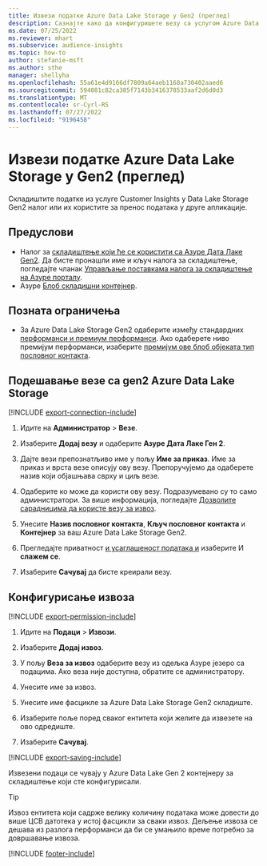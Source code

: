 ```yaml
---
title: Извези податке Azure Data Lake Storage у Gen2 (преглед)
description: Сазнајте како да конфигуришете везу са услугом Azure Data Lake Storage Gen2.
ms.date: 07/25/2022
ms.reviewer: mhart
ms.subservice: audience-insights
ms.topic: how-to
author: stefanie-msft
ms.author: sthe
manager: shellyha
ms.openlocfilehash: 55a61e4d9166df7809a64aeb1168a730402aaed6
ms.sourcegitcommit: 594081c82ca385f7143b3416378533aaf2d6d0d3
ms.translationtype: MT
ms.contentlocale: sr-Cyrl-RS
ms.lasthandoff: 07/27/2022
ms.locfileid: "9196458"
---
```

# <a name="export-data-to-azure-data-lake-storage-gen2-preview"></a>Извези податке Azure Data Lake Storage у Gen2 (преглед)

Складиштите податке из услуге Customer Insights у Data Lake Storage Gen2 налог или их користите за пренос података у друге апликације.

## <a name="prerequisites"></a>Предуслови

- Налог за [складиштење који ће се користити са Азуре Дата Лаке Gen2](/azure/storage/blobs/create-data-lake-storage-account). Да бисте пронашли име и кључ налога за складиштење, погледајте чланак [Управљање поставкама налога за складиштење на Азуре порталу](/azure/storage/common/storage-account-manage).
- Азуре [Блоб складишни контејнер](/azure/storage/blobs/storage-quickstart-blobs-portal#create-a-container).

## <a name="known-limitations"></a>Позната ограничења

- За Azure Data Lake Storage Gen2 одаберите између стандардних [перформанси и премиум перформанси](/azure/storage/blobs/create-data-lake-storage-account). Ако одаберете ниво премијум перформанси, изаберите [премијум ове блоб објеката тип пословног контакта](/azure/storage/common/storage-account-overview#types-of-storage-accounts).

## <a name="set-up-connection-to-azure-data-lake-storage-gen2"></a>Подешавање везе са gen2 Azure Data Lake Storage

[!INCLUDE [export-connection-include](includes/export-connection-admn.md)]

1. Идите на **Администратор** > **Везе**.

1. Изаберите **Додај везу** и одаберите **Азуре Дата Лаке Ген 2**.

1. Дајте вези препознатљиво име у пољу **Име за приказ**. Име за приказ и врста везе описују ову везу. Препоручујемо да одаберете назив који објашњава сврху и циљ везе.

1. Одаберите ко може да користи ову везу. Подразумевано су то само администратори. За више информација, погледајте [Дозволите сарадницима да користе везу за извоз](connections.md#allow-contributors-to-use-a-connection-for-exports).

1. Унесите **Назив пословног контакта**, **Кључ пословног контакта** и **Контејнер** за ваш Azure Data Lake Storage Gen2.

1. Прегледајте приватност [и усаглашеност података и](connections.md#data-privacy-and-compliance) изаберите И **слажем се**.

1. Изаберите **Сачувај** да бисте креирали везу.

## <a name="configure-an-export"></a>Конфигурисање извоза

[!INCLUDE [export-permission-include](includes/export-permission.md)]

1. Идите на **Подаци** > **Извози**.

1. Изаберите **Додај извоз**.

1. У пољу **Веза за извоз** одаберите везу из одељка Азуре језеро са подацима. Ако веза није доступна, обратите се администратору.

1. Унесите име за извоз.

1. Унесите име фасцикле за Azure Data Lake Storage Gen2 складиште.

1. Изаберите поље поред сваког ентитета који желите да извезете на ово одредиште.

1. Изаберите **Сачувај**.

[!INCLUDE [export-saving-include](includes/export-saving.md)]

Извезени подаци се чувају у Azure Data Lake Gen 2 контејнеру за складиштење који сте конфигурисали.

> [!TIP]
> Извоз ентитета који садрже велику количину података може довести до више ЦСВ датотека у истој фасцикли за сваки извоз. Дељење извоза се дешава из разлога перформанси да би се умањило време потребно за довршавање извоза.

[!INCLUDE [footer-include](includes/footer-banner.md)]
